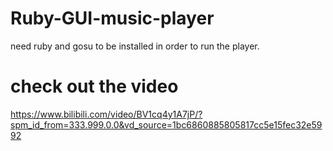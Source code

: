 # Ruby-GUI-music-player
need ruby and gosu to be installed in order to run the player.
# check out the video 
https://www.bilibili.com/video/BV1cq4y1A7jP/?spm_id_from=333.999.0.0&vd_source=1bc6860885805817cc5e15fec32e5992
